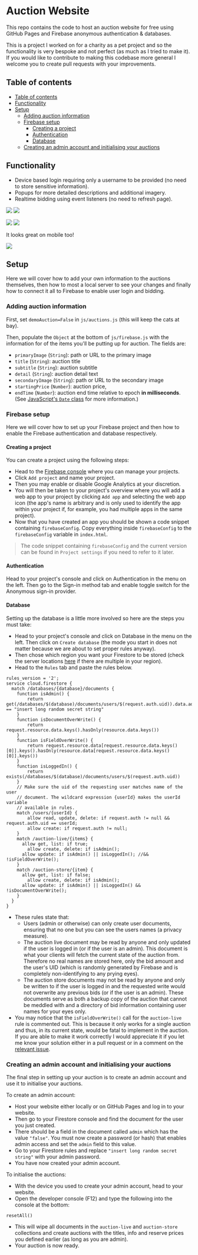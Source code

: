 # Auction Website

This repo contains the code to host an auction website for free using GitHub Pages and Firebase anonymous authentication & databases.

This is a project I worked on for a charity as a pet project and so the functionality is very bespoke and not perfect (as much as I tried to make it). If you would like to contribute to making this codebase more general I welcome you to create pull requests with your improvements.

## Table of contents
- [Table of contents](#table-of-contents)
- [Functionality](#functionality)
- [Setup](#setup)
  - [Adding auction information](#adding-auction-information)
  - [Firebase setup](#firebase-setup)
    - [Creating a project](#creating-a-project)
    - [Authentication](#authentication)
    - [Database](#database)
  - [Creating an admin account and initialising your auctions](#creating-an-admin-account-and-initialising-your-auctions)

## Functionality

- Device based login requiring only a username to be provided (no need to store sensitive information).
- Popups for more detailed descriptions and additional imagery.
- Realtime bidding using event listeners (no need to refresh page).

![](./readme/homepage_desktop.png) ![](./readme/loginpage.png)

![](./readme/infopage.png) ![](./readme/bidpage.png)

It looks great on mobile too!

![](./readme/homepage_mobile.png) 

## Setup
Here we will cover how to add your own information to the auctions themselves, then how to most a local server to see your changes and finally how to connect it all to Firebase to enable user login and bidding.

### Adding auction information
First, set `demoAuction=False` in `js/auctions.js` (this will keep the cats at bay).

Then, populate the `Object` at the bottom of `js/firebase.js` with the information for of the items you'll be putting up for auction. The fields are:
- `primaryImage` (`String`): path or URL to the primary image
- `title` (`String`): auction title
- `subtitle` (`String`): auction subtitle
- `detail` (`String`): auction detail text
- `secondaryImage` (`String`): path or URL to the secondary image
- `startingPrice` (`Number`): auction price,
- `endTime` (`Number`): auction end time relative to epoch **in milliseconds**. (See [JavaScript's `Date` class](https://developer.mozilla.org/en-US/docs/Web/JavaScript/Reference/Global_Objects/Date) for more information.)

### Firebase setup
Here we will cover how to set up your Firebase project and then how to enable the Firebase authentication and database respectively.

#### Creating a project
You can create a project using the following steps:
- Head to the [Firebase console](https://console.firebase.google.com/) where you can manage your projects.
- Click `Add project` and name your project.
- Then you may enable or disable Google Analytics at your discretion.
- You will then be taken to your project's overview where you will add a web app to your project by clicking `Add app` and selecting the web app icon (the app's name is arbitrary and is only used to identify the app within your project if, for example, you had multiple apps in the same project).
- Now that you have created an app you should be shown a code snippet containing `firebaseConfig`. Copy everything inside `firebaseConfig` to the `firebaseConfig` variable in `index.html`.

> The code snippet containing `firebaseConfig` and the current version can be found in `Project settings` if you need to refer to it later.

#### Authentication
Head to your project's console and click on Authentication in the menu on the left. Then go to the Sign-in method tab and enable toggle switch for the Anonymous sign-in provider.

#### Database
Setting up the database is a little more involved so here are the steps you must take:
- Head to your project's console and click on Database in the menu on the left. Then click on `Create database` (the mode you start in does not matter because we are about to set proper rules anyway).
- Then chose which region you want your Firestore to be stored (check the server locations [here](https://firebase.google.com/docs/firestore/locations) if there are multiple in your region).
- Head to the `Rules` tab and paste the rules below.
```
rules_version = '2';
service cloud.firestore {
  match /databases/{database}/documents {
  	function isAdmin() {
    	return get(/databases/$(database)/documents/users/$(request.auth.uid)).data.admin == "insert long random secret string"
    }
    function isDocumentOverWrite() {
    	return request.resource.data.keys().hasOnly(resource.data.keys())
    }
    function isFieldOverWrite() {
    	return request.resource.data[request.resource.data.keys()[0]].keys().hasOnly(resource.data[request.resource.data.keys()[0]].keys())
    }
    function isLoggedIn() {
    	return exists(/databases/$(database)/documents/users/$(request.auth.uid))
    }
    // Make sure the uid of the requesting user matches name of the user
    // document. The wildcard expression {userId} makes the userId variable
    // available in rules.
  	match /users/{userId} {
    	allow read, update, delete: if request.auth != null && request.auth.uid == userId;
    	allow create: if request.auth != null;
    }
    match /auction-live/{items} {
      allow get, list: if true;
    	allow create, delete: if isAdmin();
      allow update: if isAdmin() || isLoggedIn(); //&& !isFieldOverWrite();
    }
    match /auction-store/{item} {
      allow get, list: if false;
    	allow create, delete: if isAdmin();
      allow update: if isAdmin() || isLoggedIn() && !isDocumentOverWrite();
    }
  }
}
```
- These rules state that:
  - Users (admin or otherwise) can only create user documents, ensuring that no one but you can see the users names (a privacy measure).
  - The auction live  document may be read by anyone and only updated if the user is logged in (or if the user is an admin). This document is what your clients will fetch the current state of the auction from. Therefore no real names are stored here, only the bid amount and the user's UID (which is randomly generated by Firebase and is completely non-identifying to any prying eyes).
  - The auction store documents may not be read by anyone and only be written to if the user is logged in and the requested write would not overwrite any previous bids (or if the user is an admin). These documents serve as both a backup copy of the auction that cannot be meddled with and a directory of bid information containing user names for your eyes only.
- You may notice that the `isFieldOverWrite()` call for the `auction-live` rule is commented out. This is because it only works for a single auction and thus, in its current state, would be fatal to implement in the auction. If you are able to make it work correctly I would appreciate it if you let me know your solution either in a pull request or in a comment on the [relevant issue](https://github.com/HMellor/auction-website/issues/5).

### Creating an admin account and initialising your auctions
The final step in setting up your auction is to create an admin account and use it to initialise your auctions.

To create an admin account:
- Host your website either locally or on GitHub Pages and log in to your website.
- Then go to your Firestore console and find the document for the user you just created.
- There should be a field in the document called `admin` which has the value `"false"`. You must now create a password (or hash) that enables admin access and set the `admin` field to this value.
- Go to your Firestore rules and replace `"insert long random secret string"` with your admin password.
- You have now created your admin account.

To initialise the auctions:
- With the device you used to create your admin account, head to your website.
- Open the developer console (F12) and type the following into the console at the bottom:
```
resetAll()
```
- This will wipe all documents in the `auction-live` and `auction-store` collections and create auctions with the titles, info and reserve prices you defined earlier (as long as you are admin).
- Your auction is now ready.
